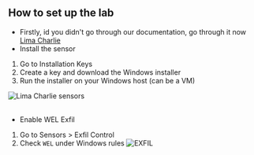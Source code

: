 
## How to set up the lab
- Firstly, id you didn't go through our documentation, go through it now [Lima Charlie](/courseFiles/tools/LimaCharlie.md)
- Install the sensor
1. Go to Installation Keys
2. Create a key and download the Windows installer
3. Run the installer on your Windows host (can be a VM)

![Lima Charlie sensors](https://github.com/user-attachments/assets/cac8e5fe-9fc9-4b2f-a1a7-177787d74da4)
<br><br>
- Enable WEL Exfil
1. Go to Sensors > Exfil Control
2. Check `WEL` under Windows rules
![EXFIL](https://github.com/user-attachments/assets/dbb9135e-2512-4b0c-ace7-e3205de3f60b)

